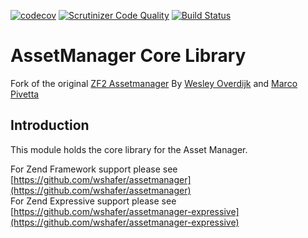 [![codecov](https://codecov.io/gh/wshafer/assetmanager-core/branch/master/graph/badge.svg)](https://codecov.io/gh/wshafer/assetmanager-core)
[![Scrutinizer Code Quality](https://scrutinizer-ci.com/g/wshafer/assetmanager-core/badges/quality-score.png?b=master)](https://scrutinizer-ci.com/g/wshafer/assetmanager-core/?branch=master)
[![Build Status](https://travis-ci.org/wshafer/assetmanager-core.svg?branch=master)](https://travis-ci.org/wshafer/assetmanager-core)


# AssetManager Core Library
Fork of the original [ZF2 Assetmanager](https://github.com/RWOverdijk/AssetManager) 
By [Wesley Overdijk](http://blog.spoonx.nl/) and [Marco Pivetta](http://ocramius.github.com/)

## Introduction
This module holds the core library for the Asset Manager.

For Zend Framework support please see [https://github.com/wshafer/assetmanager](https://github.com/wshafer/assetmanager)  
For Zend Expressive support please see [https://github.com/wshafer/assetmanager-expressive](https://github.com/wshafer/assetmanager-expressive)  
